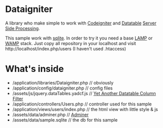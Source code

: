 # Dataigniter
A library who make simple to work with [Codeigniter](https://codeigniter.com/) and [Datatable](https://www.datatables.net/) [Server Side Processing](https://www.datatables.net/examples/server_side/).

This sample work with [sqlite](https://sqlite.org/). In order to try it you need a base [LAMP](https://it.wikipedia.org/wiki/LAMP_(piattaforma)) or [WAMP](https://it.wikipedia.org/wiki/WAMP) stack. Just copy all repository in your localhost and visit http://localhost/index.php/users (I haven't used .htaccess)

# What's inside
* /application/libraries/Dataigniter.php // obviously
* /application/config/dataigniter.php // config files
* /assets/js/jquery.dataTables.yadcf.js // [Yet Another Datatable Column Filter](https://github.com/vedmack/yadcf)
* /application/controllers/Users.php // controller used for this sample
* /application/views/users/index.php // the html view with little style & js
* /assets/data/adminer.php // [Adminer](https://www.adminer.org/)
* /assets/data/sample.sqlite // the db for this sample
